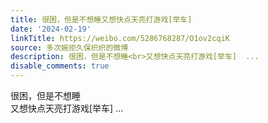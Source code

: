 ```yaml
---
title: 很困，但是不想睡又想快点天亮打游戏[举车]
date: '2024-02-19'
linkTitle: https://weibo.com/5286768287/O1ov2cqiK
source: 多次婉拒久保织织的微博
description: 很困，但是不想睡<br>又想快点天亮打游戏[举车]  ...
disable_comments: true
---
```

很困，但是不想睡<br>又想快点天亮打游戏[举车]  ...